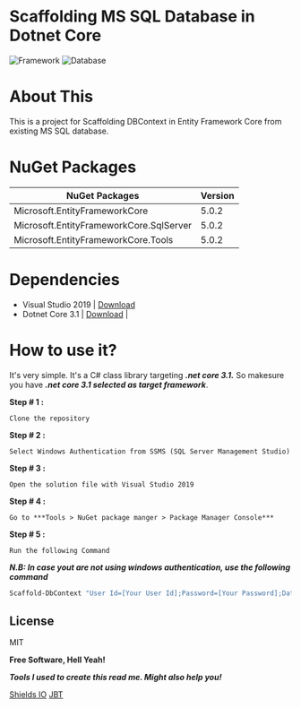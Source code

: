 # Scaffolding MS SQL Database in Dotnet Core 

![Framework](https://img.shields.io/badge/framework-.net%20core%20v3.1-green)
![Database](https://img.shields.io/badge/Database-MS%20SQL-brightgreen)

# About This
This is a project for Scaffolding DBContext in Entity Framework Core from existing MS SQL database.

# NuGet Packages
  
| NuGet Packages | Version |
| ------ | ------ |
| Microsoft.EntityFrameworkCore | 5.0.2 |
| Microsoft.EntityFrameworkCore.SqlServer | 5.0.2 |
| Microsoft.EntityFrameworkCore.Tools | 5.0.2 |

# Dependencies
  - Visual Studio 2019 | [Download](https://visualstudio.microsoft.com/downloads/)
  - Dotnet Core 3.1 | [Download](https://dotnet.microsoft.com/download/dotnet-core/3.1) |

# How to use it?
It's very simple. It's a C# class library targeting ***.net core 3.1.*** So makesure you have ***.net core 3.1 selected as target framework***.

**Step # 1 :** 
    
    Clone the repository
**Step # 2 :** 

    Select Windows Authentication from SSMS (SQL Server Management Studio)
**Step # 3 :** 
    
    Open the solution file with Visual Studio 2019
**Step # 4 :** 

    Go to ***Tools > NuGet package manger > Package Manager Console***
**Step # 5 :** 

    Run the following Command

***N.B: In case yout are not using windows authentication, use the following command***

```sh
Scaffold-DbContext "User Id=[Your User Id];Password=[Your Password];Database=[Database Name];Trusted_Connection=False;" Microsoft.EntityFrameworkCore.SqlServer -OutputDir Models
```

License
----

MIT


**Free Software, Hell Yeah!**

***Tools I used to create this read me. Might also help you!***

[Shields IO](https://shields.io)
[JBT](https://jbt.github.io/markdown-editor/)
